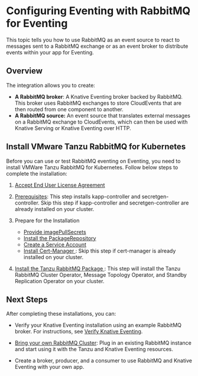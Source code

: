 # Configuring Eventing with RabbitMQ for Eventing

This topic tells you how to use RabbitMQ as an event source to react to messages sent to a RabbitMQ exchange or as an event broker to distribute events within your app for Eventing.

## Overview

The integration allows you to create:

- **A RabbitMQ broker**: A Knative Eventing broker backed by RabbitMQ. This broker uses RabbitMQ exchanges
  to store CloudEvents that are then routed from one component to another.
- **A RabbitMQ source:** An event source that translates external messages on a RabbitMQ exchange to CloudEvents,
  which can then be used with Knative Serving or Knative Eventing over HTTP.

## Install VMware Tanzu RabbitMQ for Kubernetes

Before you can use or test RabbitMQ eventing on Eventing, you need to install VMWare Tanzu RabbitMQ for Kubernetes. Follow below steps to complete the installation:

1. [Accept End User License Agreement](https://docs.vmware.com/en/VMware-RabbitMQ-for-Kubernetes/1.4/rmq/GUID-installation.html#accept-the-end-user-license-agreements)

2. [Prerequisites](https://docs.vmware.com/en/VMware-RabbitMQ-for-Kubernetes/1.4/rmq/GUID-installation.html):
   This step installs kapp-controller and secretgen-controller.
   Skip this step if kapp-controller and secretgen-controller are already installed on your cluster.

3. Prepare for the Installation

   - [Provide imagePullSecrets](https://docs.vmware.com/en/VMware-RabbitMQ-for-Kubernetes/1.4/rmq/GUID-installation.html#provide-imagepullsecrets)
   - [Install the PackageRepository](https://docs.vmware.com/en/VMware-RabbitMQ-for-Kubernetes/1.4/rmq/GUID-installation.html#install-the-packagerepository)
   - [Create a Service Account](https://docs.vmware.com/en/VMware-RabbitMQ-for-Kubernetes/1.4/rmq/GUID-installation.html#create-a-serviceaccount)
   - [Install Cert-Manager ](https://docs.vmware.com/en/VMware-RabbitMQ-for-Kubernetes/1.4/rmq/GUID-installation.html#install-cert-manager): Skip this step if cert-manager is already installed on your cluster.

4. [Install the Tanzu RabbitMQ Package ](https://docs.vmware.com/en/VMware-RabbitMQ-for-Kubernetes/1.4/rmq/GUID-installation.html#install-the-vmware-rabbitmq-package): This step will install the Tanzu RabbitMQ Cluster Operator, Message Topology Operator, and Standby Replication Operator on your cluster.

## Next Steps

After completing these installations, you can:

- Verify your Knative Eventing installation using an example RabbitMQ broker.
  For instructions, see [Verify Knative Eventing](verifying-eventing.md).

- [Bring your own RabbitMQ Cluster](rabbitmq-external-cluster.md): Plug in an existing RabbitMQ instance and start using it with the Tanzu and Knative Eventing resources.

- Create a broker, producer, and a consumer to use RabbitMQ and Knative Eventing with your own app.
